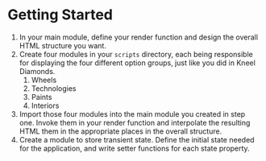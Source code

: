 # Getting Started

1. In your main module, define your render function and design the overall HTML structure you want.
1. Create four modules in your `scripts` directory, each being responsible for displaying the four different option groups, just like you did in Kneel Diamonds.
    1. Wheels
    1. Technologies
    1. Paints
    1. Interiors
2. Import those four modules into the main module you created in step one. Invoke them in your render function and interpolate the resulting HTML them in the appropriate places in the overall structure.
3. Create a module to store transient state. Define the initial state needed for the application, and write setter functions for each state property.